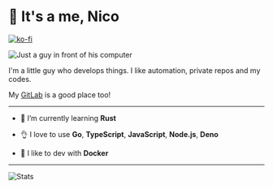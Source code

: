 # 👋 It's a me, Nico

[![ko-fi](https://www.ko-fi.com/img/githubbutton_sm.svg)](https://ko-fi.com/Q5Q02Z7PZ)

![Just a guy in front of his computer](assets/guy_front_of_computer.gif)

I'm a little guy who develops things. I like automation, private repos and my codes.

My [GitLab](https://gitlab.com/n1c00o) is a good place too!

---

- 🌱 I’m currently learning **Rust**

- 👌 I love to use **Go**, **TypeScript**, **JavaScript**, **Node.js**, **Deno**

- 🍣 I like to dev with **Docker**

---

![Stats](https://github-readme-stats.vercel.app/api?username=n1c00o&show_icons=true&locale=en)
